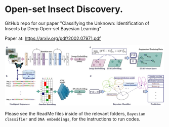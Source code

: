 # Open-set Insect Discovery.

GitHub repo for our paper "Classifying the Unknown: Identification of Insects by Deep Open-set Bayesian Learning" 

Paper at: https://arxiv.org/pdf/2002.07971.pdf

<p align="center">
  <img width="800" src="model_framework.jpg">
</p>
<p align="justify">


Please see the ReadMe files inside of the relevant folders, `Bayesian classifier` and `DNA embeddings`, for the instructions to run codes.
